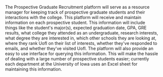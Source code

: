 The Prospective Graduate Recruitment platform will serve as a resource manager for keeping track of prospective graduate students and their interactions with the college. This 
platform will receive and maintain information on each prospective student. This information will include things like the student's major(s), expected graduation date, GPA, 
GRE results, what college they attended as an undergraduate, research interests, what degree they are interested in, which other schools they are looking at, 
where they rank UofI on their list of interests, whether they've responded to emails, and whether they've visited UofI. The platform will also provide an easy to use interface 
for querying this information. This will make the hassle of dealing with a large number of prospective students easier; currently each department at the University of Iowa 
uses an Excel sheet for maintaining this information.
